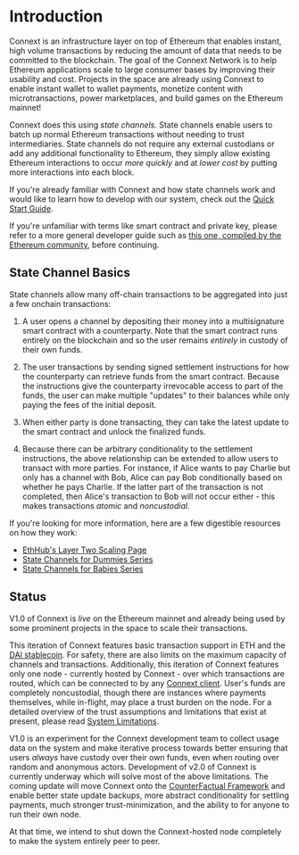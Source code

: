 # Introduction

Connext is an infrastructure layer on top of Ethereum that enables instant, high volume transactions by reducing the amount of data that needs to be committed to the blockchain. The goal of the Connext Network is to help Ethereum applications scale to large consumer bases by improving their usability and cost. Projects in the space are already using Connext to enable instant wallet to wallet payments, monetize content with microtransactions, power marketplaces, and build games on the Ethereum mainnet!

Connext does this using *state channels*. State channels enable users to batch up normal Ethereum transactions without needing to trust intermediaries. State channels do not require any external custodians or add any additional functionality to Ethereum, they simply allow existing Ethereum interactions to occur *more quickly* and at *lower cost* by putting more interactions into each block.

If you're already familiar with Connext and how state channels work and would like to learn how to develop with our system, check out the [Quick Start Guide](../usage/quickStart.md).

If you're unfamiliar with terms like smart contract and private key, please refer to a more general developer guide such as [this one, compiled by the Ethereum community](https://github.com/ethereum/wiki/wiki/Ethereum-Development-Tutorial), before continuing.

## State Channel Basics

State channels allow many off-chain transactions to be aggregated into just a few onchain transactions:

1. A user opens a channel by depositing their money into a multisignature smart contract with a counterparty. Note that the smart contract runs entirely on the blockchain and so the user remains *entirely* in custody of their own funds.

2. The user transactions by sending signed settlement instructions for how the counterparty can retrieve funds from the smart contract. Because the instructions give the counterparty irrevocable access to part of the funds, the user can make multiple "updates" to their balances while only paying the fees of the initial deposit.

3. When either party is done transacting, they can take the latest update to the smart contract and unlock the finalized funds.

4. Because there can be arbitrary conditionality to the settlement instructions, the above relationship can be extended to allow users to transact with more parties. For instance, if Alice wants to pay Charlie but only has a channel with Bob, Alice can pay Bob conditionally based on whether he pays Charlie. If the latter part of the transaction is not completed, then Alice's transaction to Bob will not occur either - this makes transactions *atomic* and *noncustodial*.

If you're looking for more information, here are a few digestible resources on how they work:

* [EthHub's Layer Two Scaling Page](https://docs.ethhub.io/ethereum-roadmap/layer-2-scaling/state-channels/)
* [State Channels for Dummies Series](https://medium.com/blockchannel/counterfactual-for-dummies-part-1-8ff164f78540)
* [State Channels for Babies Series](https://medium.com/connext/state-channels-for-babies-c39a8001d9af)

## Status

V1.0 of Connext is *live* on the Ethereum mainnet and already being used by some prominent projects in the space to scale their transactions.

This iteration of Connext features basic transaction support in ETH and the [DAI stablecoin](https://makerdao.com). For safety, there are also limits on the maximum capacity of channels and transactions. Additionally, this iteration of Connext features only one node - currently hosted by Connext - over which transactions are routed, which can be connected to by any [Connext client](../develop/client.md). User's funds are completely noncustodial, though there are instances where payments themselves, while in-flight, may place a trust burden on the node. For a detailed overview of the trust assumptions and limitations that exist at present, please read [System Limitations](../usage/limitations.md).

V1.0 is an experiment for the Connext development team to collect usage data on the system and make iterative process towards better ensuring that users *always* have custody over their own funds, even when routing over random and anonymous actors. Development of v2.0 of Connext is currently underway which will solve most of the above limitations. The coming update will move Connext onto the [CounterFactual Framework](https://www.counterfactual.com/) and enable better state update backups, more abstract conditionality for settling payments, much stronger trust-minimization, and the ability to for anyone to run their own node.

At that time, we intend to shut down the Connext-hosted node completely to make the system entirely peer to peer.